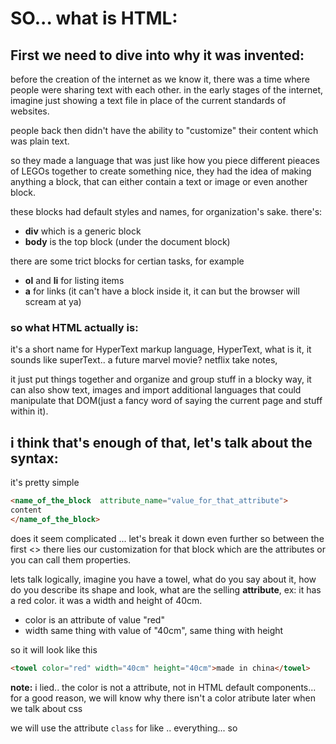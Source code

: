 # SO... what is HTML:




## First we need to dive into why it was invented:
before the creation of the internet as we know it,
there was a time where people were sharing text with each other.
in the early stages of the internet, imagine just showing a text file in place of the current standards of websites.

people back then didn't have the ability to "customize" their content which was plain text.


so they made a language that was just like how you piece different pieaces of LEGOs together to create something nice, they had the idea of making anything a block, that can either contain a text or image or even another block.

these blocks had default styles and names, for organization's sake.
there's:
- **div** which is a generic block
- **body** is the top block (under the document block)

there are some trict blocks for certian tasks,
for example
- **ol** and **li** for listing items
- **a** for links (it can't have a block inside it, it can but the browser will scream at ya)


### so what HTML actually is:
it's a short name for HyperText markup language,
HyperText, what is it,
it sounds like superText.. a future marvel movie? netflix take notes,

it just put things together and organize and group stuff in a blocky way,
it can also show text, images and import additional languages that could manipulate that DOM(just a fancy word of saying the current page and stuff within it).





## i think that's enough of that, let's talk about the syntax:
it's pretty simple
```html
<name_of_the_block  attribute_name="value_for_that_attribute">
content
</name_of_the_block>
```
does it seem complicated ...
let's break it down even further
so between the first <> there lies our customization for that block which are the attributes or you can call them properties.

lets talk logically, imagine you have a towel, what do you say about it, how do you describe its shape and look, what are the selling **attribute**, ex: 
it has a red color. it was a width and height of 40cm.
- color is an attribute of value "red"
- width same thing with value of "40cm", same thing with height

so it will look like this
```html
<towel color="red" width="40cm" height="40cm">made in china</towel>
```

**note:** i lied.. the color is not a attribute, not in HTML default components...
for a good reason, we will know why there isn't a color atribute later when we talk about css

we will use the attribute `class` for like .. everything... so 











